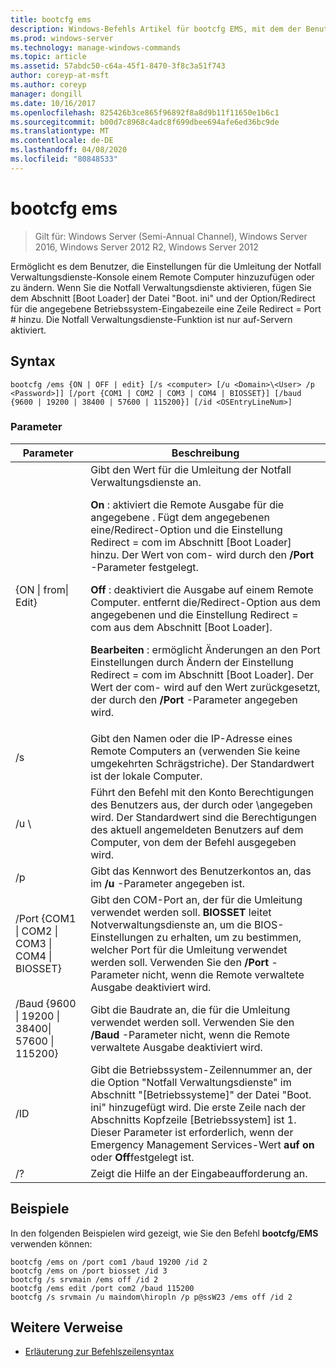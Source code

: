 ```yaml
---
title: bootcfg ems
description: Windows-Befehls Artikel für bootcfg EMS, mit dem der Benutzer die Einstellungen für die Umleitung der Notfall Verwaltungsdienste-Konsole zu einem Remote Computer hinzufügen oder ändern kann.
ms.prod: windows-server
ms.technology: manage-windows-commands
ms.topic: article
ms.assetid: 57abdc50-c64a-45f1-8470-3f8c3a51f743
author: coreyp-at-msft
ms.author: coreyp
manager: dongill
ms.date: 10/16/2017
ms.openlocfilehash: 825426b3ce865f96892f8a8d9b11f11650e1b6c1
ms.sourcegitcommit: b00d7c8968c4adc8f699dbee694afe6ed36bc9de
ms.translationtype: MT
ms.contentlocale: de-DE
ms.lasthandoff: 04/08/2020
ms.locfileid: "80848533"
---
```

# <a name="bootcfg-ems"></a>bootcfg ems

>Gilt für: Windows Server (Semi-Annual Channel), Windows Server 2016, Windows Server 2012 R2, Windows Server 2012

Ermöglicht es dem Benutzer, die Einstellungen für die Umleitung der Notfall Verwaltungsdienste-Konsole einem Remote Computer hinzuzufügen oder zu ändern. Wenn Sie die Notfall Verwaltungsdienste aktivieren, fügen Sie dem Abschnitt [Boot Loader] der Datei "Boot. ini" und der Option/Redirect für die angegebene Betriebssystem-Eingabezeile eine Zeile Redirect = Port # hinzu. Die Notfall Verwaltungsdienste-Funktion ist nur auf-Servern aktiviert.

## <a name="syntax"></a>Syntax
```
bootcfg /ems {ON | OFF | edit} [/s <computer> [/u <Domain>\<User> /p <Password>]] [/port {COM1 | COM2 | COM3 | COM4 | BIOSSET}] [/baud {9600 | 19200 | 38400 | 57600 | 115200}] [/id <OSEntryLineNum>]
```
### <a name="parameters"></a>Parameter

|                            Parameter                             |                                                                                                                                                                                                                                                                                                                                                              Beschreibung                                                                                                                                                                                                                                                                                                                                                              |
|------------------------------------------------------------------|---------------------------------------------------------------------------------------------------------------------------------------------------------------------------------------------------------------------------------------------------------------------------------------------------------------------------------------------------------------------------------------------------------------------------------------------------------------------------------------------------------------------------------------------------------------------------------------------------------------------------------------------------------------------------------------------------------------------------------------|
|                    {ON &#124; from&#124; Edit}                    | Gibt den Wert für die Umleitung der Notfall Verwaltungsdienste an.<p>**On** : aktiviert die Remote Ausgabe für die angegebene <OSEntryLineNum>. Fügt dem angegebenen <OSEntryLineNum> eine/Redirect-Option und die Einstellung Redirect = com<X> im Abschnitt [Boot Loader] hinzu. Der Wert von com-<X> wird durch den **/Port** -Parameter festgelegt.<p>**Off** : deaktiviert die Ausgabe auf einem Remote Computer. entfernt die/Redirect-Option aus dem angegebenen <OSEntryLineNum> und die Einstellung Redirect = com<X> aus dem Abschnitt [Boot Loader].<p>**Bearbeiten** : ermöglicht Änderungen an den Port Einstellungen durch Ändern der Einstellung Redirect = com<X> im Abschnitt [Boot Loader]. Der Wert der com-<X> wird auf den Wert zurückgesetzt, der durch den **/Port** -Parameter angegeben wird. |
|                          /s <computer>                           |                                                                                                                                                                                                                                                                                                          Gibt den Namen oder die IP-Adresse eines Remote Computers an (verwenden Sie keine umgekehrten Schrägstriche). Der Standardwert ist der lokale Computer.                                                                                                                                                                                                                                                                                                           |
|                       /u <Domain>\\<User>                        |                                                                                                                                                                                                                                                                 Führt den Befehl mit den Konto Berechtigungen des Benutzers aus, der durch <User> oder <Domain>\\<User>angegeben wird. Der Standardwert sind die Berechtigungen des aktuell angemeldeten Benutzers auf dem Computer, von dem der Befehl ausgegeben wird.                                                                                                                                                                                                                                                                  |
|                          /p <Password>                           |                                                                                                                                                                                                                                                                                                                         Gibt das Kennwort des Benutzerkontos an, das im **/u** -Parameter angegeben ist.                                                                                                                                                                                                                                                                                                                         |
| /Port {COM1 &#124; COM2 &#124; COM3 &#124; COM4 &#124; BIOSSET}  |                                                                                                                                                                                                                              Gibt den COM-Port an, der für die Umleitung verwendet werden soll. **BIOSSET** leitet Notverwaltungsdienste an, um die BIOS-Einstellungen zu erhalten, um zu bestimmen, welcher Port für die Umleitung verwendet werden soll. Verwenden Sie den **/Port** -Parameter nicht, wenn die Remote verwaltete Ausgabe deaktiviert wird.                                                                                                                                                                                                                              |
| /Baud {9600 &#124; 19200 &#124; 38400&#124; 57600 &#124; 115200} |                                                                                                                                                                                                                                                                                               Gibt die Baudrate an, die für die Umleitung verwendet werden soll. Verwenden Sie den **/Baud** -Parameter nicht, wenn die Remote verwaltete Ausgabe deaktiviert wird.                                                                                                                                                                                                                                                                                               |
|                       /ID <OSEntryLineNum>                       |                                                                                                                                                                                              Gibt die Betriebssystem-Zeilennummer an, der die Option "Notfall Verwaltungsdienste" im Abschnitt "[Betriebssysteme]" der Datei "Boot. ini" hinzugefügt wird. Die erste Zeile nach der Abschnitts Kopfzeile [Betriebssystem] ist 1. Dieser Parameter ist erforderlich, wenn der Emergency Management Services-Wert **auf on** oder **Off**festgelegt ist.                                                                                                                                                                                              |
|                                /?                                |                                                                                                                                                                                                                                                                                                                                                 Zeigt die Hilfe an der Eingabeaufforderung an.                                                                                                                                                                                                                                                                                                                                                  |

## <a name="examples"></a><a name=BKMK_examples></a>Beispiele
In den folgenden Beispielen wird gezeigt, wie Sie den Befehl **bootcfg/EMS** verwenden können:
```
bootcfg /ems on /port com1 /baud 19200 /id 2 
bootcfg /ems on /port biosset /id 3 
bootcfg /s srvmain /ems off /id 2 
bootcfg /ems edit /port com2 /baud 115200 
bootcfg /s srvmain /u maindom\hiropln /p p@ssW23 /ems off /id 2
```
## <a name="additional-references"></a>Weitere Verweise
- [Erläuterung zur Befehlszeilensyntax](command-line-syntax-key.md)
